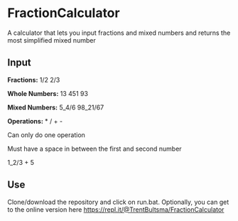 # FractionCalculator

A calculator that lets you input fractions and mixed numbers and returns the most simplified mixed number

## Input

**Fractions:** 1/2 2/3

**Whole Numbers:** 13 451 93 

**Mixed Numbers:** 5_4/6 98_21/67

**Operations:** * / + - 

Can only do one operation 

Must have a space in between the first and second number

1_2/3 + 5

## Use

Clone/download the repository and click on run.bat. Optionally, you can get to the online version here https://repl.it/@TrentBultsma/FractionCalculator
